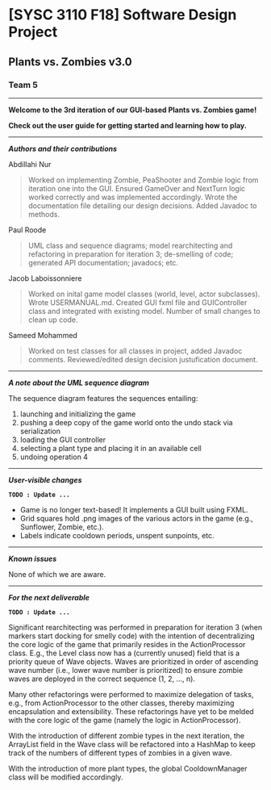 # [SYSC 3110 F18] Software Design Project
## Plants vs. Zombies v3.0
### Team 5

---

**Welcome to the 3rd iteration of our GUI-based Plants vs. Zombies game!**

**Check out the user guide for getting started and learning how to play.**

---

***Authors and their contributions***

Abdillahi Nur
> Worked on implementing Zombie, PeaShooter and Zombie logic from iteration one into the GUI. Ensured GameOver and NextTurn logic worked correctly and was implemented accordingly. Wrote the documentation file detailing our design decisions. Added Javadoc to methods.

Paul Roode
> UML class and sequence diagrams; model rearchitecting and refactoring in preparation for iteration 3; de-smelling of code; generated API documentation; javadocs; etc.

Jacob Laboissonniere
> Worked on inital game model classes (world, level, actor subclasses). Wrote USERMANUAL.md. Created GUI fxml file and GUIController class and integrated with existing model. Number of small changes to clean up code.

Sameed Mohammed
> Worked on test classes for all classes in project, added Javadoc comments. Reviewed/edited design decision justufication document.

---

***A note about the UML sequence diagram***

The sequence diagram features the sequences entailing:

1) launching and initializing the game
2) pushing a deep copy of the game world onto the undo stack via serialization
3) loading the GUI controller
4) selecting a plant type and placing it in an available cell
5) undoing operation 4

---

***User-visible changes***

**`TODO : Update ...`**

- Game is no longer text-based! It implements a GUI built using FXML.
- Grid squares hold .png images of the various actors in the game (e.g., Sunflower, Zombie, etc.).
- Labels indicate cooldown periods, unspent sunpoints, etc.

---

***Known issues***

None of which we are aware.

---

***For the next deliverable***

**`TODO : Update ...`**

Significant rearchitecting was performed in preparation for iteration 3 (when markers start docking for smelly code) with the intention of decentralizing the core logic of the game that primarily resides in the ActionProcessor class. E.g., the Level class now has a (currently unused) field that is a priority queue of Wave objects. Waves are prioritized in order of ascending wave number (i.e., lower wave number is prioritized) to ensure zombie waves are deployed in the correct sequence (1, 2, ..., n).

Many other refactorings were performed to maximize delegation of tasks, e.g., from ActionProcessor to the other classes, thereby maximizing encapsulation and extensibility. These refactorings have yet to be melded with the core logic of the game (namely the logic in ActionProcessor).

With the introduction of different zombie types in the next iteration, the ArrayList<Zombie> field in the Wave class will be refactored into a HashMap to keep track of the numbers of different types of zombies in a given wave.
  
With the introduction of more plant types, the global CooldownManager class will be modified accordingly.
